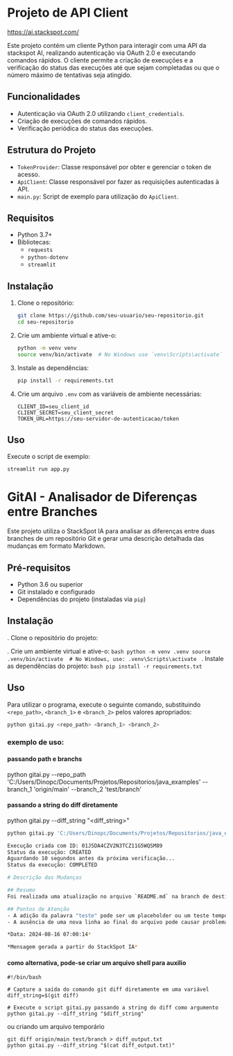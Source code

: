 # Projeto de API Client
https://ai.stackspot.com/

Este projeto contém um cliente Python para interagir com uma API da stackspot AI,
realizando autenticação via OAuth 2.0 e executando comandos rápidos.
O cliente permite a criação de execuções e a verificação do status das execuções até que sejam completadas ou que o número máximo de tentativas seja atingido.

## Funcionalidades

- Autenticação via OAuth 2.0 utilizando `client_credentials`.
- Criação de execuções de comandos rápidos.
- Verificação periódica do status das execuções.

## Estrutura do Projeto

- `TokenProvider`: Classe responsável por obter e gerenciar o token de acesso.
- `ApiClient`: Classe responsável por fazer as requisições autenticadas à API.
- `main.py`: Script de exemplo para utilização do `ApiClient`.

## Requisitos

- Python 3.7+
- Bibliotecas:
  - `requests`
  - `python-dotenv`
  - `streamlit`

## Instalação

1. Clone o repositório:
    ```sh
    git clone https://github.com/seu-usuario/seu-repositorio.git
    cd seu-repositorio
    ```

2. Crie um ambiente virtual e ative-o:
    ```sh
    python -m venv venv
    source venv/bin/activate  # No Windows use `venv\Scripts\activate`
    ```

3. Instale as dependências:
    ```sh
    pip install -r requirements.txt
    ```

4. Crie um arquivo `.env` com as variáveis de ambiente necessárias:
    ```env
    CLIENT_ID=seu_client_id
    CLIENT_SECRET=seu_client_secret
    TOKEN_URL=https://seu-servidor-de-autenticacao/token
    ```

## Uso

Execute o script de exemplo:
```sh
streamlit run app.py
```

# GitAI - Analisador de Diferenças entre Branches

Este projeto utiliza o StackSpot IA para analisar as diferenças entre duas branches de um repositório Git e gerar uma descrição detalhada das mudanças em formato Markdown.

## Pré-requisitos

- Python 3.6 ou superior
- Git instalado e configurado
- Dependências do projeto (instaladas via `pip`)

## Instalação

. Clone o repositório do projeto:

. Crie um ambiente virtual e ative-o:
    ```bash
    python -m venv .venv
    source .venv/bin/activate  # No Windows, use: .venv\Scripts\activate
    ```
. Instale as dependências do projeto:
    ```bash
    pip install -r requirements.txt
    ```

## Uso

Para utilizar o programa, execute o seguinte comando, substituindo `<repo_path>`, `<branch_1>` e `<branch_2>` pelos valores apropriados:

```bash
python gitai.py <repo_path> <branch_1> <branch_2>

```
### exemplo de uso: 

#### passando path e branchs
python gitai.py --repo_path 'C:/Users/Dinopc/Documents/Projetos/Repositorios/java_examples' --branch_1 'origin/main' --branch_2 'test/branch'
#### passando a string do diff diretamente
python gitai.py --diff_string "<diff_string>"

```sh
python gitai.py 'C:/Users/Dinopc/Documents/Projetos/Repositorios/java_examples' 'origin/main' 'test/branch'

Execução criada com ID: 01J5DA4CZV2N3TCZ11G5WQSM89
Status da execução: CREATED
Aguardando 10 segundos antes da próxima verificação...
Status da execução: COMPLETED

# Descrição das Mudanças

## Resumo
Foi realizada uma atualização no arquivo `README.md` na branch de destino. A modificação incluiu a adição de três novas linhas ao final do arquivo. Essas linhas adicionadas contêm apenas quebras de linha e a palavra "teste". Não houve outras alterações no conteúdo existente do arquivo.

## Pontos de Atenção
- A adição da palavra "teste" pode ser um placeholder ou um teste temporário. Verifique se essa alteração é intencional e necessária para o projeto.
- A ausência de uma nova linha ao final do arquivo pode causar problemas de formatação em alguns sistemas de controle de versão ou ferramentas de análise de código.

*Data: 2024-08-16 07:00:14*

*Mensagem gerada a partir do StackSpot IA*

```

#### como alternativa, pode-se criar um arquivo shell para auxilio
```shell
#!/bin/bash

# Capture a saída do comando git diff diretamente em uma variável
diff_string=$(git diff)

# Execute o script gitai.py passando a string do diff como argumento
python gitai.py --diff_string "$diff_string"

```
ou criando um arquivo temporário 

```shell
git diff origin/main test/branch > diff_output.txt
python gitai.py --diff_string "$(cat diff_output.txt)"
```